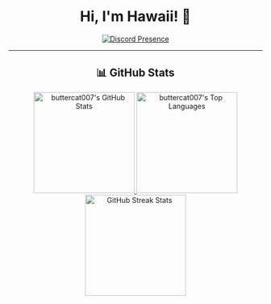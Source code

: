 <div align="center">
  
  <h1>Hi, I'm Hawaii! 👋</h1>
  
  <!-- Discord Presence -->
  <a href="https://discord.com/users/871026972355096587">
    <img src="https://lanyard.cnrad.dev/api/871026972355096587?bg=3e3b5f" alt="Discord Presence"/>
  </a>
  
</div>

---

<h2 align="center">📊 GitHub Stats</h2>

<div align="center">

  <!-- GitHub Stats -->
  <a href="https://github.com/buttercat007">
    <img src="https://github-readme-stats.vercel.app/api?username=buttercat007&show_icons=true&theme=github_dark&hide_border=false&count_private=true" 
         alt="buttercat007's GitHub Stats" height="200"/>
  </a>

  <!-- Most Used Languages -->
  <a href="https://github.com/buttercat007">
    <img src="https://github-readme-stats.vercel.app/api/top-langs/?username=buttercat007&theme=dracula&layout=compact&hide_border=false" 
         alt="buttercat007's Top Languages" height="200"/>
  </a>

  <!-- Streak Stats -->
  <a href="https://github.com/buttercat007">
    <img src="https://github-readme-streak-stats.herokuapp.com/?user=buttercat007&theme=tokyonight&hide_border=false" 
         alt="GitHub Streak Stats" height="200"/>
  </a>

</div>

